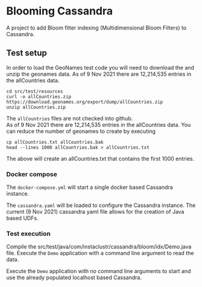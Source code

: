 # Blooming Cassandra
A project to add Bloom filter indexing (Multidimensional Bloom Filters) to Cassandra.


## Test setup

In order to load the GeoNames test code you will need to download the and unzip the geonames data.
As of 9 Nov 2021 there are 12,214,535 entries in the allCountries data.

```
cd src/test/resources
curl -o allCountries.zip https://download.geonames.org/export/dump/allCountries.zip
unzip allCountries.zip
```

The `allCountries` files are not checked into github.  
As of 9 Nov 2021 there are 12,214,535 entries in the allCountries data.
You can reduce the number of geonames to create by executing 

```
cp allCountries.txt allCountries.bak
head --lines 1000 allCountries.bak > allCountries.txt
```

The above will create an allCountries.txt that contains the first 1000 entries.

### Docker compose

The `docker-compose.yml` will start a single docker based Cassandra instance.

The `cassandra.yaml` will be loaded to configure the Cassandra instance.  The current (9 Nov 2021) cassandra yaml file allows for the creation of Java based UDFs.

### Test execution

Compile the src/test/java/com/instaclustr/cassandra/bloom/idx/Demo.java file.  Execute the `Demo` application with a command line argument to read the data.

Execute the `Demo` application with no command line arguments to start and use the already populated localhost based Cassandra.

